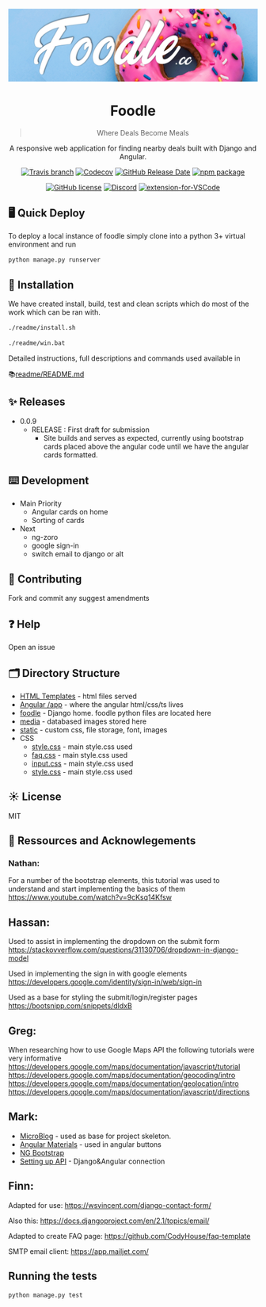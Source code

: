<p align="center">
  <a href="http://www.foodle.cc">
    <img width="600" src="foodle/static/images/sliders/slide1.png">
  </a>
</p>

<h1 align="center">
Foodle
</h1>

<div align="center">

>Where Deals Become Meals️

A responsive web application for finding nearby deals built with Django and Angular. 

[![Travis branch](https://img.shields.io/travis/NG-ZORRO/ng-zorro-antd/master.svg?style=flat-square)](https://travis-ci.org/NG-ZORRO/ng-zorro-antd)
[![Codecov](https://img.shields.io/codecov/c/github/NG-ZORRO/ng-zorro-antd.svg?style=flat-square)](https://codecov.io/gh/NG-ZORRO/ng-zorro-antd)
[![GitHub Release Date](https://img.shields.io/github/release-date/NG-ZORRO/ng-zorro-antd.svg?style=flat-square)](https://github.com/markglasgow148/foodle/releases)
[![npm package](https://img.shields.io/npm/v/ng-zorro-antd.svg?style=flat-square)](https://www.npmjs.org/package/ng-zorro-antd)

[![GitHub license](https://img.shields.io/github/license/mashape/apistatus.svg?style=flat-square)](https://github.com/NG-ZORRO/ng-zorro-antd/blob/master/LICENSE)
[![Discord](https://img.shields.io/gitter/room/ng-zorro/ng-zorro-antd.svg?style=flat-square)](https://gitter.im/ng-zorro/ng-zorro-antd)
[![extension-for-VSCode](https://img.shields.io/badge/extension%20for-VSCode-blue.svg?style=flat-square)](https://marketplace.visualstudio.com/items?itemName=cipchk.ng-zorro-vscode)

</div>

## 🖥 Quick Deploy

To deploy a local instance of foodle simply clone into a python 3+ virtual environment and run 
```sh
python manage.py runserver
```

## 🔨 Installation

We have created install, build, test and clean scripts which do most of the work which can be ran with. 

```sh
./readme/install.sh
```

```sh
./readme/win.bat
```

Detailed instructions, full descriptions and commands used available in 
  
  📚[readme/README.md](/readme/README.md) 

## ✨ Releases

* 0.0.9
    * RELEASE : First draft for submission
       * Site builds and serves as expected, currently using bootstrap cards placed above the angular code until we have the angular cards formatted. 
       

## ⌨️ Development

* Main Priority
    * Angular cards on home
    * Sorting of cards
* Next
    * ng-zoro
    * google sign-in
    * switch email to django or alt


## 🤝 Contributing

Fork and commit any suggest amendments

## ❓ Help

Open an issue


## 🗂 Directory Structure

* [HTML Templates](foodle/templates) - html files served 
* [Angular /app](foodle/front-end/src/app) - where the angular html/css/ts lives
* [foodle](foodle) - Django home. foodle python files are located here
* [media](media) - databased images stored here
* [static](foodle/static) - custom css, file storage, font, images
* CSS
  * [style.css](foodle/front-end/src/styles.css) - main style.css used
  * [faq.css](foodle/static/css/faq.css) - main style.css used
  * [input.css](foodle/front-end/src/styles.css) - main style.css used
  * [style.css](foodle/front-end/src/styles.css) - main style.css used


## ☀️ License

MIT


## 🔗 Ressources and Acknowlegements

### Nathan: 
For a number of the bootstrap elements, this tutorial was used to understand and start implementing the basics of them https://www.youtube.com/watch?v=9cKsq14Kfsw

## Hassan: 
Used to assist in implementing the dropdown on the submit form https://stackovverflow.com/questions/31130706/dropdown-in-django-model

Used in implementing the sign in with google elements https://developers.google.com/identity/sign-in/web/sign-in

Used as a base for styling the submit/login/register pages https://bootsnipp.com/snippets/dldxB

## Greg: 
When researching how to use Google Maps API the following tutorials were very informative https://developers.google.com/maps/documentation/javascript/tutorial https://developers.google.com/maps/documentation/geocoding/intro https://developers.google.com/maps/documentation/geolocation/intro https://developers.google.com/maps/documentation/javascript/directions

## Mark:

* [MicroBlog](angular-django-example) - used as base for project skeleton.
* [Angular Materials](https://material.angular.io) - used in angular buttons
* [NG Bootstrap](https://ng-bootstrap.github.io/#/home)
* [Setting up API](https://www.metaltoad.com/blog/angular-api-calls-django-part-2-building-micro-blog-app) - Django&Angular connection

## Finn: 

Adapted for use: https://wsvincent.com/django-contact-form/

Also this: https://docs.djangoproject.com/en/2.1/topics/email/

Adapted to create FAQ page: https://github.com/CodyHouse/faq-template

SMTP email client: https://app.mailjet.com/




## Running the tests

```py
python manage.py test
```
